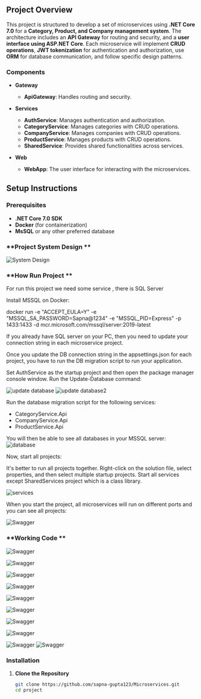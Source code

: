 ## **Project Overview**

This project is structured to develop a set of microservices using **.NET Core 7.0** for a **Category, Product, and Company management system**. The architecture includes an **API Gateway** for routing and security, and a **user interface using ASP.NET Core**. Each microservice will implement **CRUD operations**, **JWT tokenization** for authentication and authorization, use **ORM** for database communication, and follow specific design patterns.

### **Components**

- **Gateway**
  - **ApiGateway**: Handles routing and security.

- **Services**
  - **AuthService**: Manages authentication and authorization.
  - **CategoryService**: Manages categories with CRUD operations.
  - **CompanyService**: Manages companies with CRUD operations.
  - **ProductService**: Manages products with CRUD operations.
  - **SharedService**: Provides shared functionalities across services.

- **Web**
  - **WebApp**: The user interface for interacting with the microservices.

## **Setup Instructions**

### **Prerequisites**

- **.NET Core 7.0 SDK**
- **Docker** (for containerization)
- **MsSQL** or any other preferred database

### **Project System Design **
![System Design](OMA/WebApp/wwwroot/images/OMA_Service_System_Design.png)

### **How Run Project **
For run this project we need some service , there is SQL Server 


Install MSSQL on Docker:

docker run -e "ACCEPT_EULA=Y" -e "MSSQL_SA_PASSWORD=Sapna@1234" -e "MSSQL_PID=Express" -p 1433:1433 -d mcr.microsoft.com/mssql/server:2019-latest

If you already have SQL server on your PC, then you need to update your connection string in each microservice project.


Once you update the DB connection string in the appsettings.json for each project, you have to run the DB migration script to run your application.


Set AuthService as the startup project and then open the package manager console window. Run the Update-Database command:

![update database](OMA/WebApp/wwwroot/images/Update-Database.png)
![update database2](OMA/WebApp/wwwroot/images/Update-Database2.png)

Run the database migration script for the following services:

- CategoryService.Api
- CompanyService.Api
- ProductService.Api

You will then be able to see all databases in your MSSQL server:
![database](OMA/WebApp/wwwroot/images/DataBase.jpg)

Now, start all projects:

It's better to run all projects together. Right-click on the solution file, select properties, and then select multiple startup projects. Start all services except SharedServices project which is a class library.

![services](OMA/WebApp/wwwroot/images/services.png)

When you start the project, all microservices will run on different ports and you can see all projects:

![Swagger](OMA/WebApp/wwwroot/images/swagger.png)

### **Working Code **

![Swagger](OMA/WebApp/wwwroot/images/LoginPage.png)

![Swagger](OMA/WebApp/wwwroot/images/AddCompany.png)


![Swagger](OMA/WebApp/wwwroot/images/Company1.png)

![Swagger](OMA/WebApp/wwwroot/images/company2.png)

![Swagger](OMA/WebApp/wwwroot/images/category.png)

![Swagger](OMA/WebApp/wwwroot/images/product.png)

![Swagger](OMA/WebApp/wwwroot/images/product1.png)

![Swagger](OMA/WebApp/wwwroot/images/product2.png)

![Swagger](OMA/WebApp/wwwroot/images/delete.png)
![Swagger](OMA/WebApp/wwwroot/images/delete1.png)


### **Installation**

1. **Clone the Repository**
   ```sh
   git clone https://github.com/sapna-gupta123/Microservices.git
   cd project

